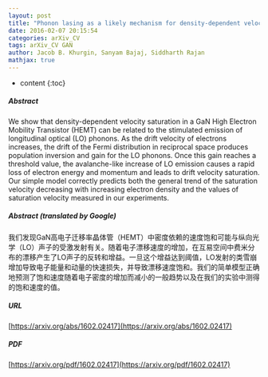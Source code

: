 ```yaml
---
layout: post
title: "Phonon lasing as a likely mechanism for density-dependent velocity saturation in GaN transistors"
date: 2016-02-07 20:15:54
categories: arXiv_CV
tags: arXiv_CV GAN
author: Jacob B. Khurgin, Sanyam Bajaj, Siddharth Rajan
mathjax: true
---
```


* content
{:toc}

##### Abstract
We show that density-dependent velocity saturation in a GaN High Electron Mobility Transistor (HEMT) can be related to the stimulated emission of longitudinal optical (LO) phonons. As the drift velocity of electrons increases, the drift of the Fermi distribution in reciprocal space produces population inversion and gain for the LO phonons. Once this gain reaches a threshold value, the avalanche-like increase of LO emission causes a rapid loss of electron energy and momentum and leads to drift velocity saturation. Our simple model correctly predicts both the general trend of the saturation velocity decreasing with increasing electron density and the values of saturation velocity measured in our experiments.

##### Abstract (translated by Google)
我们发现GaN高电子迁移率晶体管（HEMT）中密度依赖的速度饱和可能与纵向光学（LO）声子的受激发射有关。随着电子漂移速度的增加，在互易空间中费米分布的漂移产生了LO声子的反转和增益。一旦这个增益达到阈值，LO发射的类雪崩增加导致电子能量和动量的快速损失，并导致漂移速度饱和。我们的简单模型正确地预测了饱和速度随着电子密度的增加而减小的一般趋势以及在我们的实验中测得的饱和速度的值。

##### URL
[https://arxiv.org/abs/1602.02417](https://arxiv.org/abs/1602.02417)

##### PDF
[https://arxiv.org/pdf/1602.02417](https://arxiv.org/pdf/1602.02417)

